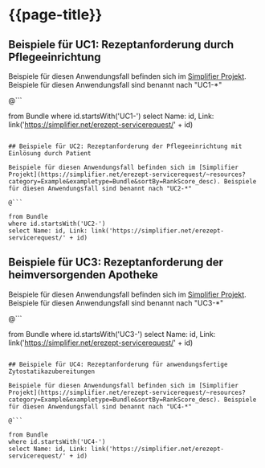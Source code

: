 # {{page-title}}

## Beispiele für UC1: Rezeptanforderung durch Pflegeeinrichtung

Beispiele für diesen Anwendungsfall befinden sich im [Simplifier Projekt](https://simplifier.net/erezept-servicerequest/~resources?category=Example&exampletype=Bundle&sortBy=RankScore_desc). Beispiele für diesen Anwendungsfall sind benannt nach "UC1-*"

@```

from Bundle
where id.startsWith('UC1-')
select Name: id, Link: link('https://simplifier.net/erezept-servicerequest/' + id)

```

## Beispiele für UC2: Rezeptanforderung der Pflegeeinrichtung mit Einlösung durch Patient

Beispiele für diesen Anwendungsfall befinden sich im [Simplifier Projekt](https://simplifier.net/erezept-servicerequest/~resources?category=Example&exampletype=Bundle&sortBy=RankScore_desc). Beispiele für diesen Anwendungsfall sind benannt nach "UC2-*"

@```

from Bundle
where id.startsWith('UC2-')
select Name: id, Link: link('https://simplifier.net/erezept-servicerequest/' + id)

```


## Beispiele für UC3: Rezeptanforderung der heimversorgenden Apotheke

Beispiele für diesen Anwendungsfall befinden sich im [Simplifier Projekt](https://simplifier.net/erezept-servicerequest/~resources?category=Example&exampletype=Bundle&sortBy=RankScore_desc). Beispiele für diesen Anwendungsfall sind benannt nach "UC3-*"

@```

from Bundle
where id.startsWith('UC3-')
select Name: id, Link: link('https://simplifier.net/erezept-servicerequest/' + id)

```

## Beispiele für UC4: Rezeptanforderung für anwendungsfertige Zytostatikazubereitungen

Beispiele für diesen Anwendungsfall befinden sich im [Simplifier Projekt](https://simplifier.net/erezept-servicerequest/~resources?category=Example&exampletype=Bundle&sortBy=RankScore_desc). Beispiele für diesen Anwendungsfall sind benannt nach "UC4-*"

@```

from Bundle
where id.startsWith('UC4-')
select Name: id, Link: link('https://simplifier.net/erezept-servicerequest/' + id)

```